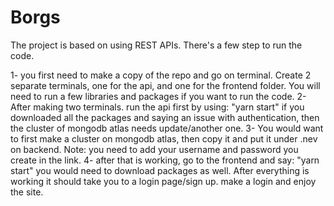 # Borgs

The project is based on using REST APIs. There's a few step to run the code.

1- you first need to make a copy of the repo and go on terminal. Create 2 separate terminals, one for the api, and one for the frontend folder. You will need to run a few libraries and packages if you want to run the code.
2- After making two terminals. run the api first by using: "yarn start" if you downloaded all the packages and saying an issue with authentication, then the cluster of mongodb atlas needs update/another one.
3- You would want to first make a cluster on mongodb atlas, then copy it and put it under .nev on backend. Note: you need to add your username and password you create in the link.
4- after that is working, go to the frontend and say: "yarn start" you would need to download packages as well. After everything is working it should take you to a login page/sign up. make a login and enjoy the site.
